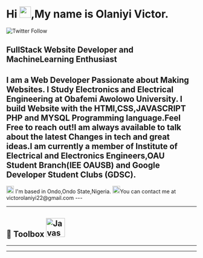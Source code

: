 <h1> Hi <img src="https://th.bing.com/th/id/R.7fc419e8ccfea7dd0158c9ad763a2a45?rik=CbG8tkBsruossw&riu=http%3a%2f%2fimages.rapgenius.com%2faefdd3aa05882186612291b9aeda599d.160x160x1.jpg&ehk=N6%2blNRHI4cx1dXUwmqodRg61Lybou6lCcgY8vaCPYBc%3d&risl=&pid=ImgRaw&r=0" width="30px">,My name is Olaniyi Victor.</h1>

![Twitter Follow](https://img.shields.io/twitter/follow/boma_machala?label=People%20following%20me%20on%20twitter&style=social)
<h2>FullStack Website Developer and MachineLearning Enthusiast</h2>
<h2>I am a Web Developer Passionate about Making Websites. I Study Electronics and Electrical Engineering  at Obafemi Awolowo University. I build Website with the HTMl,CSS,JAVASCRIPT PHP and MYSQL  Programming language.Feel Free to reach out!I am always available to talk  about the latest Changes in tech and great ideas.I am currently a member of Institute of Electrical and Electronics Engineers,OAU Student Branch(IEE OAUSB) and Google Developer Student Clubs (GDSC).</h2>
<img src="https://th.bing.com/th/id/R.c8ee673d7d38c03c5b256b95e456d376?rik=a0thrJfNliIfvA&riu=http%3a%2f%2fpluspng.com%2fimg-png%2fpng-location--872.png&ehk=fCi%2buG47jqzDPBRENzRddgWpFdrVqzykvAN4EN4FQz8%3d&risl=&pid=ImgRaw&r=0" width="20px"> I'm based in Ondo,Ondo State,Nigeria.
<img src="https://th.bing.com/th/id/OIP.s95nTjHUgAr4CNAoKEQxewHaDe?pid=ImgDet&rs=1" width="20px">You can contact me at victorolaniyi22@gmail.com
---
<hr>

🧰 Toolbox
<img src="https://cdn.worldvectorlogo.com/logos/javascript-1.svg" alt="Javascript Logo" width="50" height="50">
---

---


---
